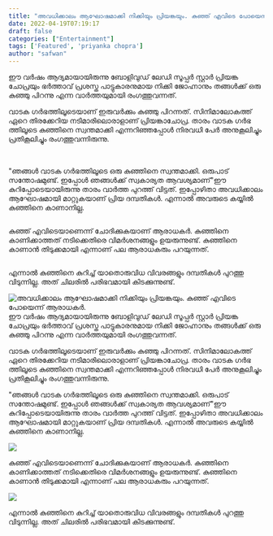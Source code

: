 ```yaml
---
title: "അവധിക്കാലം ആഘോഷമാക്കി നിക്കിയും പ്രിയങ്കയും. കുഞ്ഞ് എവിടെ പോയെന്ന് ആരാധകർ."
date: 2022-04-19T07:19:17
draft: false
categories: ["Entertainment"]
tags: ['Featured', 'priyanka chopra']
author: "safwan"
---
```


<!-- wp:paragraph -->
<p>ഈ വർഷം ആദ്യമായായിരുന്നു ബോളിവുഡ് ലേഡി സൂപ്പർ സ്റ്റാർ പ്രിയങ്ക ചോപ്രയും ഭർത്താവ് പ്രശസ്ത പാട്ടുകാരനുമായ  നിക്കി ജോഹ്നാനും തങ്ങൾക്ക് ഒരു കുഞ്ഞു പിറന്നു എന്ന വാർത്തയുമായി രംഗത്തുവന്നത്.</p>
<!-- /wp:paragraph -->

<!-- wp:paragraph -->
<p> വാടക ഗർഭത്തിലൂടെയാണ് ഇരുവർക്കും കുഞ്ഞു പിറന്നത്. സിനിമാലോകത്ത് ഏറെ തിരക്കേറിയ നടിമാരിലൊരാളാണ് പ്രിയങ്കാചോപ്ര. താരം വാടക ഗർഭ ത്തിലൂടെ കുഞ്ഞിനെ സ്വന്തമാക്കി എന്നറിഞ്ഞപ്പോൾ നിരവധി പേർ അനുകൂലിച്ചും പ്രതികൂലിച്ചും രംഗത്തുവന്നിരുന്നു.</p>
<!-- /wp:paragraph -->

<!-- wp:image {"id":330319,"sizeSlug":"large"} -->
<figure class="wp-block-image size-large"><img src="https://cdn.boolokam.com/articles/2022/04/278507720_346228884147557_2577704948783908619_n-819x1024.jpg" alt="" class="wp-image-330319"/></figure>
<!-- /wp:image -->

<!-- wp:paragraph -->
<p><br />"ഞങ്ങൾ വാടക ഗർഭത്തിലൂടെ ഒരു കുഞ്ഞിനെ സ്വന്തമാക്കി. ഒരുപാട് സന്തോഷമുണ്ട്. ഇപ്പോൾ ഞങ്ങൾക്ക് സ്വകാര്യത ആവശ്യമാണ്"ഈ കുറിപ്പോടെയായിരുന്നു താരം വാർത്ത പുറത്ത് വിട്ടത്. ഇപ്പോഴിതാ അവധിക്കാലം ആഘോഷമായി മാറ്റുകയാണ് പ്രിയ ദമ്പതികൾ. എന്നാൽ അവരുടെ കയ്യിൽ കുഞ്ഞിനെ കാണാനില്ല.</p>
<!-- /wp:paragraph -->

<!-- wp:image {"id":330320,"sizeSlug":"large"} -->
<figure class="wp-block-image size-large"><img src="https://cdn.boolokam.com/articles/2022/04/278579526_1438047856628567_7648990559998728418_n-819x1024.jpg" alt="" class="wp-image-330320"/></figure>
<!-- /wp:image -->

<!-- wp:paragraph -->
<p>കുഞ്ഞ് എവിടെയാണെന്ന് ചോദിക്കുകയാണ് ആരാധകർ. കുഞ്ഞിനെ കാണിക്കാത്തത് നടിക്കെതിരെ വിമർശനങ്ങളും ഉയരുന്നുണ്ട്. കുഞ്ഞിനെ കാണാൻ തിടുക്കമായി എന്നാണ് പല ആരാധകരും പറയുന്നത്.</p>
<!-- /wp:paragraph -->

<!-- wp:image {"id":330322,"sizeSlug":"large"} -->
<figure class="wp-block-image size-large"><img src="https://cdn.boolokam.com/articles/2022/04/278653341_1180038949413827_8989917245323598087_n-820x1024.jpg" alt="" class="wp-image-330322"/></figure>
<!-- /wp:image -->

<!-- wp:paragraph -->
<p>എന്നാൽ കുഞ്ഞിനെ കുറിച്ച് യാതൊരുവിധ വിവരങ്ങളും ദമ്പതികൾ പുറത്തു വിടുന്നില്ല. അത് ചിലരിൽ പരിഭവമായി കിടക്കുന്നുണ്ട്.</p>
<!-- /wp:paragraph -->


![അവധിക്കാലം ആഘോഷമാക്കി നിക്കിയും പ്രിയങ്കയും. കുഞ്ഞ് എവിടെ പോയെന്ന് ആരാധകർ.](https://cdn.boolokam.com/articles/2022/04/278507720_346228884147557_2577704948783908619_n-819x1024.jpg)ഈ വർഷം ആദ്യമായായിരുന്നു ബോളിവുഡ് ലേഡി സൂപ്പർ സ്റ്റാർ പ്രിയങ്ക ചോപ്രയും ഭർത്താവ് പ്രശസ്ത പാട്ടുകാരനുമായ നിക്കി ജോഹ്നാനും തങ്ങൾക്ക് ഒരു കുഞ്ഞു പിറന്നു എന്ന വാർത്തയുമായി രംഗത്തുവന്നത്.

വാടക ഗർഭത്തിലൂടെയാണ് ഇരുവർക്കും കുഞ്ഞു പിറന്നത്. സിനിമാലോകത്ത് ഏറെ തിരക്കേറിയ നടിമാരിലൊരാളാണ് പ്രിയങ്കാചോപ്ര. താരം വാടക ഗർഭ ത്തിലൂടെ കുഞ്ഞിനെ സ്വന്തമാക്കി എന്നറിഞ്ഞപ്പോൾ നിരവധി പേർ അനുകൂലിച്ചും പ്രതികൂലിച്ചും രംഗത്തുവന്നിരുന്നു.

  
"ഞങ്ങൾ വാടക ഗർഭത്തിലൂടെ ഒരു കുഞ്ഞിനെ സ്വന്തമാക്കി. ഒരുപാട് സന്തോഷമുണ്ട്. ഇപ്പോൾ ഞങ്ങൾക്ക് സ്വകാര്യത ആവശ്യമാണ്"ഈ കുറിപ്പോടെയായിരുന്നു താരം വാർത്ത പുറത്ത് വിട്ടത്. ഇപ്പോഴിതാ അവധിക്കാലം ആഘോഷമായി മാറ്റുകയാണ് പ്രിയ ദമ്പതികൾ. എന്നാൽ അവരുടെ കയ്യിൽ കുഞ്ഞിനെ കാണാനില്ല.

![](https://cdn.boolokam.com/articles/2022/04/278579526_1438047856628567_7648990559998728418_n-819x1024.jpg)

കുഞ്ഞ് എവിടെയാണെന്ന് ചോദിക്കുകയാണ് ആരാധകർ. കുഞ്ഞിനെ കാണിക്കാത്തത് നടിക്കെതിരെ വിമർശനങ്ങളും ഉയരുന്നുണ്ട്. കുഞ്ഞിനെ കാണാൻ തിടുക്കമായി എന്നാണ് പല ആരാധകരും പറയുന്നത്.

![](https://cdn.boolokam.com/articles/2022/04/278653341_1180038949413827_8989917245323598087_n-820x1024.jpg)

എന്നാൽ കുഞ്ഞിനെ കുറിച്ച് യാതൊരുവിധ വിവരങ്ങളും ദമ്പതികൾ പുറത്തു വിടുന്നില്ല. അത് ചിലരിൽ പരിഭവമായി കിടക്കുന്നുണ്ട്.
